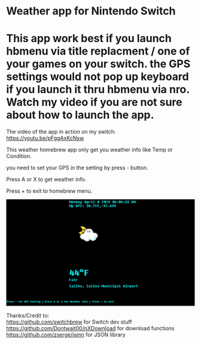 # Weather app for Nintendo Switch


# This app work best if you launch hbmenu via title replacment / one of your games on your switch.   the GPS settings would not pop up keyboard if you launch it thru hbmenu via nro.  Watch my video if you are not sure about how to launch the app.   


The video of the app in action on my switch:  https://youtu.be/pFggAxKcNsw


This weather homebrew app only get you weather info like Temp or Condition.  

you need to set your GPS in the setting by press - button.

Press A or X to get weather info.  

Press + to exit to homebrew menu.   


![Screenshot](screenshot.jpg)   


Thanks/Credit to:  
https://github.com/switchbrew for Switch dev stuff
https://github.com/Dontwait00/nXDownload for download functions   
https://github.com/zserge/jsmn for JSON library